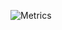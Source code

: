 ![Metrics](https://metrics.lecoq.io/JavierSegoviaCordoba?template=classic&repositories=999&repositories.forks=true&repositories.affiliations=&base.community=0&base.metadata=0&tweets=1&lines=1&languages=1&isocalendar=1&stars=1&people=1&isocalendar.duration=half-year&languages.colors=github&languages.threshold=0%25&people.limit=28&people.size=28&people.types=followers%2C%20following&people.identicons=false&people.shuffle=false&stars.limit=4&tweets.limit=2&tweets.user=JavierSegoviaCo&config.timezone=Europe%2FMadrid)

